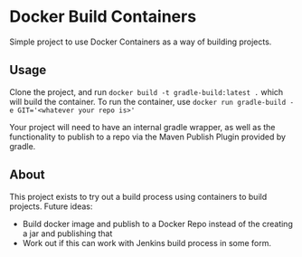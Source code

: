 # Docker Build Containers

Simple project to use Docker Containers as a way of building projects.

## Usage

Clone the project, and run `docker build -t gradle-build:latest .` which will build the container.
To run the container, use `docker run gradle-build -e GIT='<whatever your repo is>'`

Your project will need to have an internal gradle wrapper, as well as the functionality to publish to a repo via the
Maven Publish Plugin provided by gradle.

## About

This project exists to try out a build process using containers to build projects.
Future ideas:
- Build docker image and publish to a Docker Repo instead of the creating a jar and publishing that
- Work out if this can work with Jenkins build process in some form.
